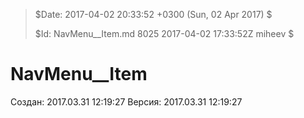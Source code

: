 >
> $Date: 2017-04-02 20:33:52 +0300 (Sun, 02 Apr 2017) $
>
> $Id: NavMenu__Item.md 8025 2017-04-02 17:33:52Z miheev $
>

# NavMenu__Item

Создан: 2017.03.31 12:19:27
Версия: 2017.03.31 12:19:27

